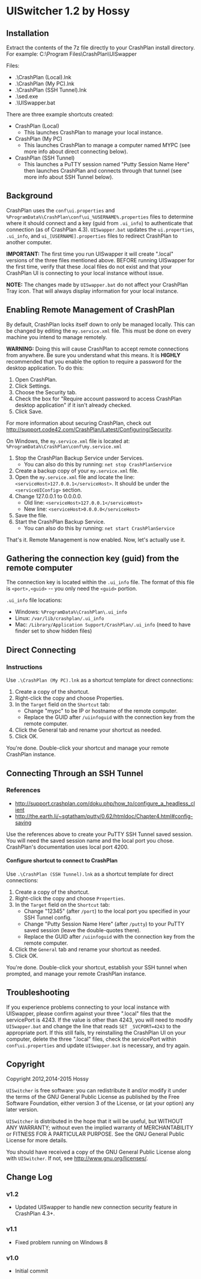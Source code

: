 UISwitcher 1.2 by Hossy
=======================

Installation
------------
Extract the contents of the 7z file directly to your CrashPlan install directory.
For example: C:\Program Files\CrashPlan\UISwapper

Files:

- .\CrashPlan (Local).lnk
- .\CrashPlan (My PC).lnk
- .\CrashPlan (SSH Tunnel).lnk
- .\sed.exe
- .\UISwapper.bat

There are three example shortcuts created:

- CrashPlan (Local)
  - This launches CrashPlan to manage your local instance.
- CrashPlan (My PC)
  - This launches CrashPlan to manage a computer named MYPC (see more info about
    direct connecting below).
- CrashPlan (SSH Tunnel)
  - This launches a PuTTY session named "Putty Session Name Here" then launches
    CrashPlan and connects through that tunnel (see more info about SSH Tunnel
    below).


Background
----------
CrashPlan uses the `conf\ui.properties` and
`%ProgramData%\CrashPlan\conf\ui_%USERNAME%.properties` files to determine where it
should connect and a key (guid from `.ui_info`) to authenticate that connection (as
of CrashPlan 4.3).  `UISwapper.bat` updates the `ui.properties`, `.ui_info`, and
`ui_[USERNAME].properties` files to redirect CrashPlan to another computer.

**IMPORTANT:** The first time you run UISwapper it will create ".local" versions of
the three files mentioned above.  BEFORE running UISwapper for the first time,
verify that these .local files do not exist and that your CrashPlan UI is
connecting to your local instance without issue.

**NOTE:** The changes made by `UISwapper.bat` do not affect your CrashPlan Tray
icon.  That will always display information for your local instance.


Enabling Remote Management of CrashPlan
---------------------------------------
By default, CrashPlan locks itself down to only be managed locally.  This can be
changed by editing the `my.service.xml` file.  This must be done on every machine
you intend to manage remotely.

**WARNING:** Doing this will cause CrashPlan to accept remote connections from
anywhere.  Be sure you understand what this means.  It is **HIGHLY** recommended
that you enable the option to require a password for the desktop application. To do
this:

1. Open CrashPlan.
2. Click Settings.
3. Choose the Security tab.
4. Check the box for "Require account password to access CrashPlan desktop
   application" if it isn't already checked.
5. Click Save.

For more information about securing CrashPlan, check out <http://support.code42.com/CrashPlan/Latest/Configuring/Security>.

On Windows, the `my.service.xml` file is located at:
`%ProgramData%\CrashPlan\conf\my.service.xml`

1. Stop the CrashPlan Backup Service under Services.
   - You can also do this by running: `net stop CrashPlanService`
2. Create a backup copy of your `my.service.xml` file.
3. Open the `my.service.xml` file and locate the line:
   `<serviceHost>127.0.0.1</serviceHost>`.  It should be under the
   `<serviceUIConfig>` section.
4. Change 127.0.0.1 to 0.0.0.0.
   - Old line: `<serviceHost>127.0.0.1</serviceHost>`
   - New line: `<serviceHost>0.0.0.0</serviceHost>`
5. Save the file.
6. Start the CrashPlan Backup Service.
   - You can also do this by running: `net start CrashPlanService`

That's it.  Remote Management is now enabled.  Now, let's actually use it.


Gathering the connection key (guid) from the remote computer
------------------------------------------------------------
The connection key is located within the `.ui_info` file.  The format of this file
is `<port>,<guid>` -- you only need the `<guid>` portion.

`.ui_info` file locations:

- Windows: `%ProgramData%\CrashPlan\.ui_info`
- Linux: `/var/lib/crashplan/.ui_info`
- Mac: `/Library/Application Support/CrashPlan/.ui_info` (need to have finder set
to show hidden files)


Direct Connecting
-----------------
### Instructions ###

Use `.\CrashPlan (My PC).lnk` as a shortcut template for direct connections:

1. Create a copy of the shortcut.
2. Right-click the copy and choose Properties.
3. In the `Target` field on the `Shortcut` tab:
   - Change "mypc" to be IP or hostname of the remote computer.
   - Replace the GUID after `/uiinfoguid` with the connection key from the remote
     computer.
4. Click the General tab and rename your shortcut as needed.
5. Click OK.

You're done.  Double-click your shortcut and manage your remote CrashPlan instance.


Connecting Through an SSH Tunnel
--------------------------------
### References ###

- <http://support.crashplan.com/doku.php/how_to/configure_a_headless_client>
- <http://the.earth.li/~sgtatham/putty/0.62/htmldoc/Chapter4.html#config-saving>

Use the references above to create your PuTTY SSH Tunnel saved session.  You will
need the saved session name and the local port you chose.  CrashPlan's
documentation uses local port 4200.

#### Configure shortcut to connect to CrashPlan ####

Use `.\CrashPlan (SSH Tunnel).lnk` as a shortcut template for direct connections:

1. Create a copy of the shortcut.
2. Right-click the copy and choose `Properties`.
3. In the `Target` field on the `Shortcut` tab:
   - Change "12345" (after `/port`) to the local port you specified in your SSH
     Tunnel config.
   - Change "Putty Session Name Here" (after `/putty`) to your PuTTY saved session
     (leave the double-quotes there).
   - Replace the GUID after `/uiinfoguid` with the connection key from the remote
     computer.
4. Click the `General` tab and rename your shortcut as needed.
5. Click OK.

You're done.  Double-click your shortcut, establish your SSH tunnel when prompted,
and manage your remote CrashPlan instance.


Troubleshooting
---------------
If you experience problems connecting to your local instance with UISwapper, please
confirm against your three ".local" files that the servicePort is 4243.  If the
value is other than 4243, you will need to modify `UISwapper.bat` and change the
line that reads `SET _SVCPORT=4243` to the appropriate port.  If this still fails,
try reinstalling the CrashPlan UI on your computer, delete the three ".local"
files, check the servicePort within `conf\ui.properties` and update `UISwapper.bat`
is necessary, and try again.


Copyright
---------
Copyright 2012,2014-2015 Hossy

`UISwitcher` is free software: you can redistribute it and/or modify
it under the terms of the GNU General Public License as published by
the Free Software Foundation, either version 3 of the License, or
(at your option) any later version.

`UISwitcher` is distributed in the hope that it will be useful,
but WITHOUT ANY WARRANTY; without even the implied warranty of
MERCHANTABILITY or FITNESS FOR A PARTICULAR PURPOSE.  See the
GNU General Public License for more details.

You should have received a copy of the GNU General Public License
along with `UISwitcher`.  If not, see <http://www.gnu.org/licenses/>.

Change Log
----------
### v1.2 ###
- Updated UISwapper to handle new connection security feature in CrashPlan 4.3+.

### v1.1 ###
- Fixed problem running on Windows 8

### v1.0 ###
- Initial commit

